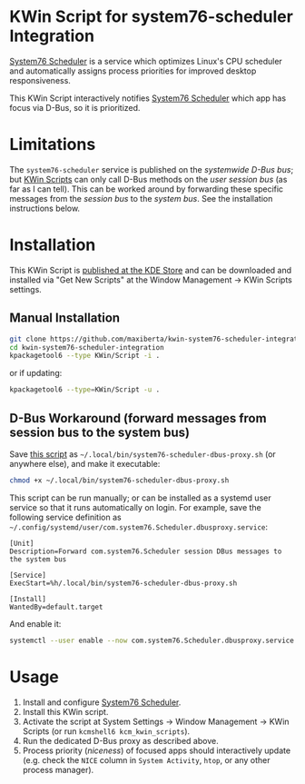 # KWin Script for system76-scheduler Integration

[System76 Scheduler](https://github.com/pop-os/system76-scheduler) is a service which optimizes Linux's CPU scheduler and automatically assigns process priorities for improved desktop responsiveness.

This KWin Script interactively notifies [System76 Scheduler](https://github.com/pop-os/system76-scheduler) which app has focus via D-Bus, so it is prioritized.

# Limitations

The `system76-scheduler` service is published on the _systemwide D-Bus bus_; but [KWin Scripts](https://develop.kde.org/docs/extend/plasma/kwin/api/#functions) can only call D-Bus methods on the _user session bus_ (as far as I can tell).
This can be worked around by forwarding these specific messages from the _session bus_ to the _system bus_. See the installation instructions below.

# Installation

This KWin Script is [published at the KDE Store](https://store.kde.org/p/1789957) and can be downloaded and installed via "Get New Scripts" at the Window Management &rarr; KWin Scripts settings.

## Manual Installation

```sh
git clone https://github.com/maxiberta/kwin-system76-scheduler-integration.git
cd kwin-system76-scheduler-integration
kpackagetool6 --type KWin/Script -i .
```

or if updating:

```sh
kpackagetool6 --type=KWin/Script -u .
```

## D-Bus Workaround (forward messages from session bus to the system bus)

Save [this script](system76-scheduler-dbus-proxy.sh) as `~/.local/bin/system76-scheduler-dbus-proxy.sh` (or anywhere else), and make it executable:

```sh
chmod +x ~/.local/bin/system76-scheduler-dbus-proxy.sh
```

This script can be run manually; or can be installed as a systemd user service so that it runs automatically on login.
For example, save the following service definition as `~/.config/systemd/user/com.system76.Scheduler.dbusproxy.service`:

```systemd
[Unit]
Description=Forward com.system76.Scheduler session DBus messages to the system bus

[Service]
ExecStart=%h/.local/bin/system76-scheduler-dbus-proxy.sh

[Install]
WantedBy=default.target

```

And enable it:

```sh
systemctl --user enable --now com.system76.Scheduler.dbusproxy.service
```

# Usage

1. Install and configure [System76 Scheduler](https://github.com/pop-os/system76-scheduler).
2. Install this KWin script.
3. Activate the script at System Settings &rarr; Window Management &rarr; KWin Scripts (or run `kcmshell6 kcm_kwin_scripts`).
4. Run the dedicated D-Bus proxy as described above.
5. Process priority (_niceness_) of focused apps should interactively update (e.g. check the `NICE` column in `System Activity`, `htop`, or any other process manager).
